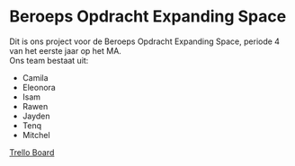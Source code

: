 # Beroeps Opdracht Expanding Space
Dit is ons project voor de Beroeps Opdracht Expanding Space, periode 4 van het eerste jaar op het MA.  
Ons team bestaat uit:
 - Camila 
 - Eleonora
 - Isam
 - Rawen
 - Jayden
 - Tenq
 - Mitchel  

[Trello Board](https://trello.com/b/kWiVmtkx/space)